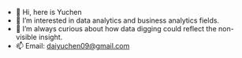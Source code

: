 - 👋 Hi, here is Yuchen
- 👀 I’m interested in data analytics and business analytics fields.
- 🌱 I’m always curious about how data digging could reflect the non-visible insight.
- 📫 Email: daiyuchen09@gmail.com

<!---
Co1o/Co1o is a ✨ special ✨ repository because its `README.md` (this file) appears on your GitHub profile.
You can click the Preview link to take a look at your changes.
--->
